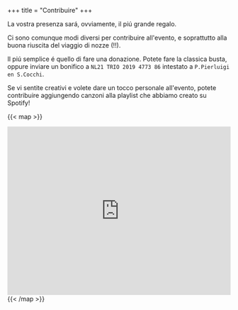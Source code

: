 +++
title = "Contribuire"
+++

La vostra presenza sará, ovviamente, il piú grande regalo. 

Ci sono comunque modi diversi per contribuire all'evento, e soprattutto alla buona riuscita del viaggio di nozze (!!). 

Il piú semplice é quello di fare una donazione. Potete fare la classica busta, oppure inviare un bonifico a
`NL21 TRIO 2019 4773 86`
intestato a `P.Pierluigi en S.Cocchi`.
<!-- {{< map >}}
<span style="font-size: 24px; color: Dodgerblue;">
    <a href="https://paypal.me/pierpuce?country.x=IT&locale.x=it_IT"><i class='fa fa-paypal'></i></a>
</span>
{{< /map >}} -->

Se vi sentite creativi e volete dare un tocco personale all'evento, potete contribuire aggiungendo canzoni alla playlist che abbiamo creato su Spotify!

{{< map >}}
<iframe src="https://open.spotify.com/embed/playlist/3dZXcnPICr8kElA577QSXG?utm_source=generator&theme=0" width="100%" height="380" frameBorder="0" allowfullscreen="" allow="autoplay; clipboard-write; encrypted-media; fullscreen; picture-in-picture"></iframe>
{{< /map >}}